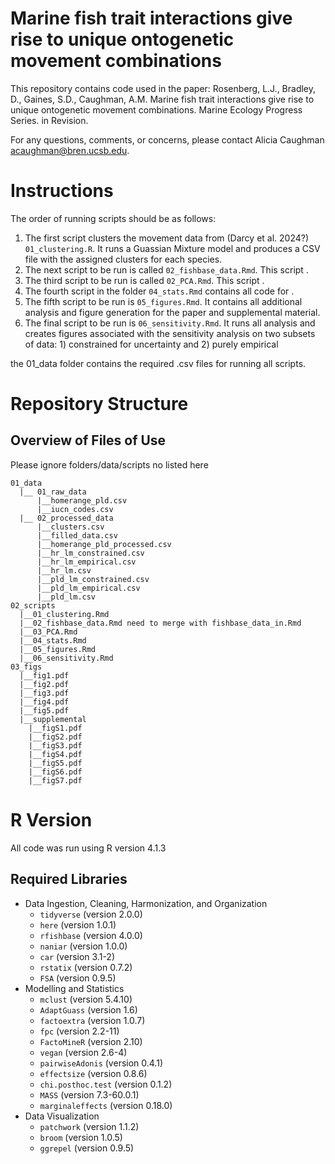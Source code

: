 # Marine fish trait interactions give rise to unique ontogenetic movement combinations

This repository contains code used in the paper: Rosenberg, L.J., Bradley, D., Gaines, S.D., Caughman, A.M. Marine fish trait interactions give rise to unique ontogenetic movement combinations. Marine Ecology Progress Series. in Revision.

For any questions, comments, or concerns, please contact Alicia Caughman [acaughman@bren.ucsb.edu](acaughman@bren.ucsb.edu).

# Instructions

The order of running scripts should be as follows: 

1. The first script clusters the movement data from (Darcy et al. 2024?) `01_clustering.R`. It runs a Guassian Mixture model and produces a CSV file with the assigned clusters for each species.
2. The next script to be run is called `02_fishbase_data.Rmd`. This script .
3. The third script to be run is called `02_PCA.Rmd`. This script .
4. The fourth script in the folder `04_stats.Rmd` contains all code for .
5. The fifth script to be run is `05_figures.Rmd`. It contains all additional analysis and figure generation for the paper and supplemental material.
6. The final script to be run is `06_sensitivity.Rmd`. It runs all analysis and creates figures associated with the sensitivity analysis on two subsets of data: 1) constrained for uncertainty and 2) purely empirical

the 01_data folder contains the required .csv files for running all scripts.

# Repository Structure

## Overview of Files of Use

Please ignore folders/data/scripts no listed here

```
01_data
  |__ 01_raw_data
      |__homerange_pld.csv
      |__iucn_codes.csv
  |__ 02_processed_data
      |__clusters.csv 
      |__filled_data.csv
      |__homerange_pld_processed.csv
      |__hr_lm_constrained.csv 
      |__hr_lm_empirical.csv
      |__hr_lm.csv
      |__pld_lm_constrained.csv 
      |__pld_lm_empirical.csv
      |__pld_lm.csv
02_scripts
  |__01_clustering.Rmd
  |__02_fishbase_data.Rmd need to merge with fishbase_data_in.Rmd
  |__03_PCA.Rmd
  |__04_stats.Rmd
  |__05_figures.Rmd
  |__06_sensitivity.Rmd
03_figs 
  |__fig1.pdf
  |__fig2.pdf
  |__fig3.pdf
  |__fig4.pdf
  |__fig5.pdf
  |__supplemental
    |__figS1.pdf
    |__figS2.pdf
    |__figS3.pdf
    |__figS4.pdf
    |__figS5.pdf
    |__figS6.pdf
    |__figS7.pdf
```

# R Version

All code was run using R version 4.1.3

## Required Libraries

+ Data Ingestion, Cleaning, Harmonization, and Organization
  - `tidyverse` (version 2.0.0)
  - `here` (version 1.0.1)
  - `rfishbase` (version 4.0.0)
  - `naniar` (version 1.0.0)
  - `car` (version 3.1-2)
  - `rstatix` (version 0.7.2)
  - `FSA` (version 0.9.5)
+ Modelling and Statistics
  - `mclust` (version 5.4.10)
  - `AdaptGuass` (version 1.6)
  - `factoextra` (version 1.0.7)
  - `fpc` (version 2.2-11)
  - `FactoMineR` (version 2.10)
  - `vegan` (version 2.6-4)
  - `pairwiseAdonis` (version 0.4.1)
  - `effectsize` (version 0.8.6)
  - `chi.posthoc.test` (version 0.1.2)
  - `MASS` (version 7.3-60.0.1)
  - `marginaleffects` (version 0.18.0)
+ Data Visualization
  - `patchwork` (version 1.1.2)
  - `broom` (version 1.0.5)
  - `ggrepel` (version 0.9.5)